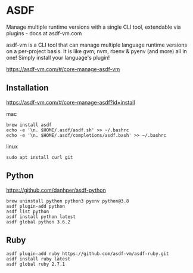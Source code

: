 # ASDF

Manage multiple runtime versions with a single CLI tool, extendable via plugins - docs at asdf-vm.com

asdf-vm is a CLI tool that can manage multiple language runtime versions on a per-project basis. It is like gvm, nvm, rbenv & pyenv (and more) all in one! Simply install your language's plugin!

https://asdf-vm.com/#/core-manage-asdf-vm

## Installation

https://asdf-vm.com/#/core-manage-asdf?id=install

mac

```
brew install asdf
echo -e '\n. $HOME/.asdf/asdf.sh' >> ~/.bashrc
echo -e '\n. $HOME/.asdf/completions/asdf.bash' >> ~/.bashrc
```

linux

```
sudo apt install curl git
```

## Python

https://github.com/danhper/asdf-python

```
brew uninstall python python3 pyenv python@3.8
asdf plugin-add python
asdf list python
asdf install python latest
asdf global python 3.6.2
```

## Ruby

```
asdf plugin-add ruby https://github.com/asdf-vm/asdf-ruby.git
asdf install ruby latest
asdf global ruby 2.7.1
```
